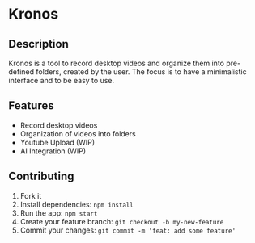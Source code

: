 # Kronos

## Description

Kronos is a tool to record desktop videos and organize them into pre-defined folders, created by the user.
The focus is to have a minimalistic interface and to be easy to use.

## Features

- Record desktop videos
- Organization of videos into folders
- Youtube Upload (WIP)
- AI Integration (WIP)

## Contributing

1. Fork it
2. Install dependencies: `npm install`
3. Run the app: `npm start`
4. Create your feature branch: `git checkout -b my-new-feature`
5. Commit your changes: `git commit -m 'feat: add some feature'`
